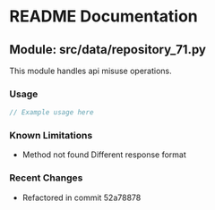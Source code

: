 # README Documentation

## Module: src/data/repository_71.py

This module handles api misuse operations.

### Usage

```java
// Example usage here
```

### Known Limitations

- Method not found Different response format

### Recent Changes

- Refactored in commit 52a78878
